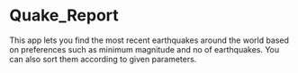 # Quake_Report
This app lets you find the most recent earthquakes around the world based on preferences such as minimum magnitude and no of earthquakes. 
You can also sort them according to given parameters.
